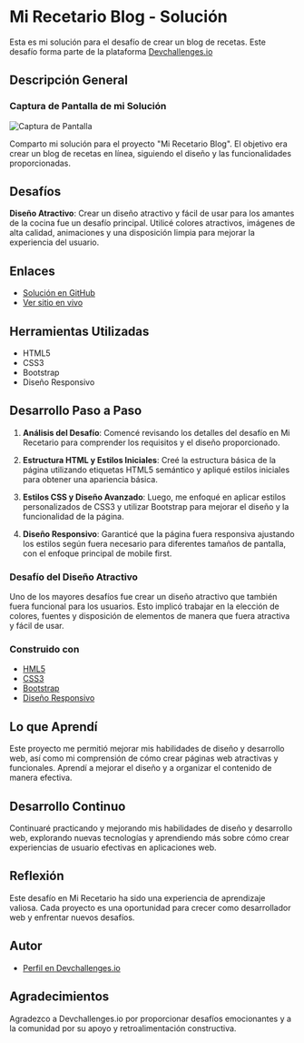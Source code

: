 # Mi Recetario Blog - Solución

Esta es mi solución para el desafío de crear un blog de recetas. Este desafío forma parte de la plataforma [Devchallenges.io](https://devchallenges.io/challenges/OEKdUZ6xs0h99C38XVht) 

## Descripción General
### Captura de Pantalla de mi Solución

![Captura de Pantalla](./assets/Captura-pantalla-pagina-receta.png)

Comparto mi solución para el proyecto "Mi Recetario Blog". El objetivo era crear un blog de recetas en línea, siguiendo el diseño y las funcionalidades proporcionadas.

## Desafíos

**Diseño Atractivo**: Crear un diseño atractivo y fácil de usar para los amantes de la cocina fue un desafío principal. Utilicé colores atractivos, imágenes de alta calidad, animaciones y una disposición limpia para mejorar la experiencia del usuario.

## Enlaces

- [Solución en GitHub](https://github.com/CristianAguilar-dev/Pagina-menu-Receta/tree/main)
- [Ver sitio en vivo](https://cristianaguilar-dev.github.io/Pagina-menu-Receta/)

## Herramientas Utilizadas

- HTML5
- CSS3
- Bootstrap
- Diseño Responsivo

## Desarrollo Paso a Paso

1. **Análisis del Desafío**: Comencé revisando los detalles del desafío en Mi Recetario para comprender los requisitos y el diseño proporcionado.

2. **Estructura HTML y Estilos Iniciales**: Creé la estructura básica de la página utilizando etiquetas HTML5 semántico y apliqué estilos iniciales para obtener una apariencia básica.

3. **Estilos CSS y Diseño Avanzado**: Luego, me enfoqué en aplicar estilos personalizados de CSS3 y utilizar Bootstrap para mejorar el diseño y la funcionalidad de la página.

4. **Diseño Responsivo**: Garanticé que la página fuera responsiva ajustando los estilos según fuera necesario para diferentes tamaños de pantalla, con el enfoque principal de mobile first.

### Desafío del Diseño Atractivo

Uno de los mayores desafíos fue crear un diseño atractivo que también fuera funcional para los usuarios. Esto implicó trabajar en la elección de colores, fuentes y disposición de elementos de manera que fuera atractiva y fácil de usar.

### Construido con

- [HML5](https://developer.mozilla.org/es/docs/Web/HTML)
- [CSS3](https://developer.mozilla.org/es/docs/Web/CSS)
- [Bootstrap](https://getbootstrap.com/)
- [Diseño Responsivo](https://developer.mozilla.org/es/docs/Glossary/Responsive_web_design)

## Lo que Aprendí

Este proyecto me permitió mejorar mis habilidades de diseño y desarrollo web, así como mi comprensión de cómo crear páginas web atractivas y funcionales. Aprendí a mejorar el diseño y a organizar el contenido de manera efectiva.

## Desarrollo Continuo

Continuaré practicando y mejorando mis habilidades de diseño y desarrollo web, explorando nuevas tecnologías y aprendiendo más sobre cómo crear experiencias de usuario efectivas en aplicaciones web.

## Reflexión

Este desafío en Mi Recetario ha sido una experiencia de aprendizaje valiosa. Cada proyecto es una oportunidad para crecer como desarrollador web y enfrentar nuevos desafíos.

## Autor

- [Perfil en Devchallenges.io](https://devchallenges.io/portfolio/CristianAguilar-dev)

## Agradecimientos

Agradezco a Devchallenges.io por proporcionar desafíos emocionantes y a la comunidad por su apoyo y retroalimentación constructiva. 
